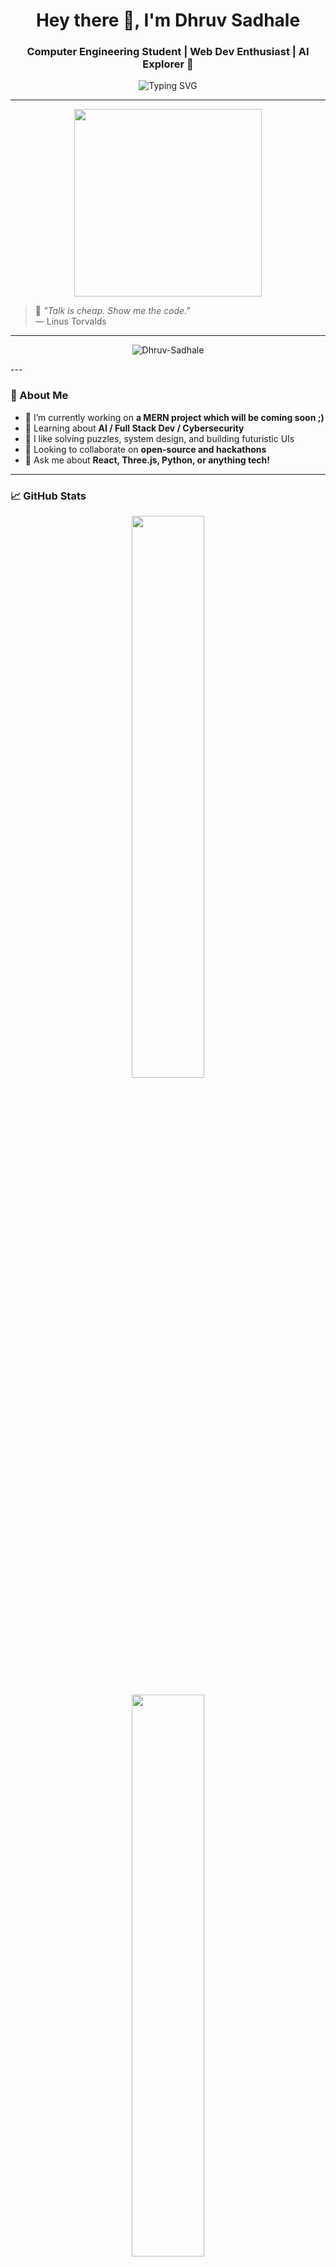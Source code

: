 
<!--
**Dhruv-Sadhale/Dhruv-Sadhale** is a ✨ _special_ ✨ repository because<!-- GitHub Profile README -->

<h1 align="center">Hey there 👋, I'm Dhruv Sadhale</h1>
<h3 align="center">Computer Engineering Student | Web Dev Enthusiast | AI Explorer 🚀</h3>

<p align="center">
  <img src="https://readme-typing-svg.herokuapp.com?font=Fira+Code&weight=500&size=24&pause=1000&center=true&vCenter=true&width=435&lines=Welcome+to+my+GitHub+profile!;I+build+cool+web+%26+AI+projects.;Let's+code+something+awesome+💻" alt="Typing SVG" />
</p>

---

<p align="center">
  <img src="https://media.giphy.com/media/xUA7bdpLxQhsSQdyog/giphy.gif" width="300" />
</p>

> 🧠 *"Talk is cheap. Show me the code."*  
> — Linus Torvalds

---
<p align="center">
  <img src="https://komarev.com/ghpvc/?username=Dhruv-Sadhale&label=Profile%20Views&color=0e75b6&style=flat" alt="Dhruv-Sadhale" />
</p>
---

### 🌌 About Me

- 🔭 I’m currently working on **a MERN project which will be coming soon ;)**
- 🌱 Learning about **AI / Full Stack Dev / Cybersecurity**
- 🧩 I like solving puzzles, system design, and building futuristic UIs
- 👯 Looking to collaborate on **open-source and hackathons**
- 💬 Ask me about **React, Three.js, Python, or anything tech!**

---

### 📈 GitHub Stats

<p align="center">
  <img src="https://github-readme-stats.vercel.app/api?username=Dhruv-Sadhale&show_icons=true&theme=radical&hide_border=true" width="48%" />
  
</p>

<p align="center">
  <img src="https://github-readme-stats.vercel.app/api/top-langs/?username=Dhruv-Sadhale&layout=compact&theme=radical&hide_border=true" width="48%" />
</p>


---

### 🧰 Tech Stack

<p align="center">
  <img src="https://skillicons.dev/icons?i=react,js,ts,html,css,python,c,cpp,java,nodejs,express,mongodb,git,github,linux" />
</p>

---

### 🎯 Featured Projects

- 💼 [**Comparative Analysis of MANET Protocols**](https://github.com/Dhruv-Sadhale/CN-project) – Simulated and evaluated performance metrics of mobile ad hoc network routing protocols 
- 🔐 [**Corporate Management Hub**](https://github.com/Dhruv-Sadhale/CMH) – A centralized platform for managing tasks, teams, and internal workflows efficiently  
- 🛰️ [**Club Navigator**](https://github.com/Dhruv-Sadhale/code_conquerors_hackathon/tree/dhruv) – Streamlines campus club discovery and engagement through a unified dashboard

---



### 🔗 Connect With Me

<p align="center">
  <a href="www.linkedin.com/in/dhruvsadhale" target="_blank">
    <img src="https://img.shields.io/badge/LinkedIn-0A66C2?style=for-the-badge&logo=linkedin&logoColor=white"/>
  </a>
  <a href="mailto:dhruv.sadhale@gmail.com" target="_blank">
    <img src="https://img.shields.io/badge/Gmail-D14836?style=for-the-badge&logo=gmail&logoColor=white" />
  </a>
</p>

---

<p align="center">
  <img src="https://raw.githubusercontent.com/your-username/your-username/output/github-contribution-grid-snake.svg" alt="snake gif" />
</p>

---
<p align="center">
  "You've scrolled enough; Give your mouse a break" <br />
  — <strong>Dhruv Sadhale</strong> 
</p>


